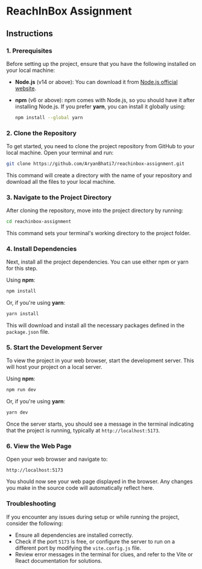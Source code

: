 # ReachInBox Assignment

## Instructions

### 1. Prerequisites

Before setting up the project, ensure that you have the following installed on your local machine:

- **Node.js** (v14 or above): You can download it from [Node.js official website](https://nodejs.org/).
- **npm** (v6 or above): npm comes with Node.js, so you should have it after installing Node.js. If you prefer **yarn**, you can install it globally using:

  ```bash
  npm install --global yarn
  ```

### 2. Clone the Repository

To get started, you need to clone the project repository from GitHub to your local machine. Open your terminal and run:

```bash
git clone https://github.com/AryanBhati7/reachinbox-assignment.git
```

This command will create a directory with the name of your repository and download all the files to your local machine.

### 3. Navigate to the Project Directory

After cloning the repository, move into the project directory by running:

```bash
cd reachinbox-assignment
```

This command sets your terminal's working directory to the project folder.

### 4. Install Dependencies

Next, install all the project dependencies. You can use either npm or yarn for this step.

Using **npm**:

```bash
npm install
```

Or, if you're using **yarn**:

```bash
yarn install
```

This will download and install all the necessary packages defined in the `package.json` file.

### 5. Start the Development Server

To view the project in your web browser, start the development server. This will host your project on a local server.

Using **npm**:

```bash
npm run dev
```

Or, if you're using **yarn**:

```bash
yarn dev
```

Once the server starts, you should see a message in the terminal indicating that the project is running, typically at `http://localhost:5173`.

### 6. View the Web Page

Open your web browser and navigate to:

```
http://localhost:5173
```

You should now see your web page displayed in the browser. Any changes you make in the source code will automatically reflect here.

### Troubleshooting

If you encounter any issues during setup or while running the project, consider the following:

- Ensure all dependencies are installed correctly.
- Check if the port `5173` is free, or configure the server to run on a different port by modifying the `vite.config.js` file.
- Review error messages in the terminal for clues, and refer to the Vite or React documentation for solutions.


